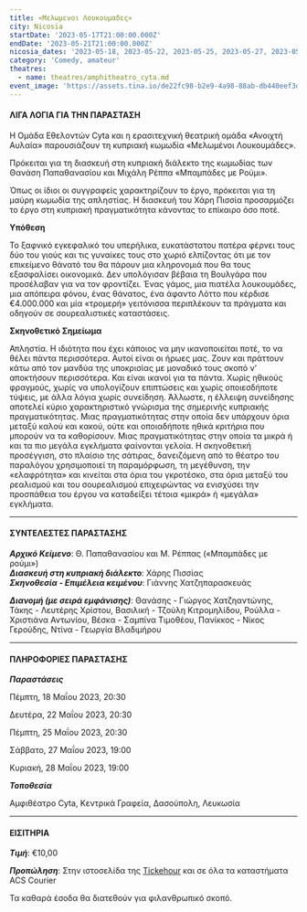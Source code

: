 ```yaml
---
title: «Μελωμενοι Λουκουμαδες»
city: Nicosia
startDate: '2023-05-17T21:00:00.000Z'
endDate: '2023-05-21T21:00:00.000Z'
nicosia_dates: '2023-05-18, 2023-05-22, 2023-05-25, 2023-05-27, 2023-05-28'
category: 'Comedy, amateur'
theatres:
  - name: theatres/amphitheatro_cyta.md
event_image: 'https://assets.tina.io/de22fc98-b2e9-4a98-88ab-db440eef3dc1/800X538LOUKOU.jpeg'
---
```


#### ΛΙΓΑ ΛΟΓΙΑ ΓΙΑ ΤΗΝ ΠΑΡΑΣΤΑΣΗ

Η Ομάδα Εθελοντών Cyta και η ερασιτεχνική θεατρική ομάδα «Ανοιχτή Αυλαία» παρουσιάζουν τη κυπριακή κωμωδία «Μελωμένοι Λουκουμάδες».

Πρόκειται για τη διασκευή στη κυπριακή διάλεκτο της κωμωδίας των Θανάση Παπαθανασίου και Μιχάλη Ρέππα «Μπαμπάδες με Ρούμι».

Όπως οι ίδιοι οι συγγραφείς χαρακτηρίζουν το έργο, πρόκειται για τη μαύρη κωμωδία της απληστίας. Η διασκευή του Χάρη Πισσία προσαρμόζει το έργο στη κυπριακή πραγματικότητα κάνοντας το επίκαιρο όσο ποτέ.

**Υπόθεση**

Το ξαφνικό εγκεφαλικό του υπερήλικα, ευκατάστατου πατέρα φέρνει τους δύο του γιούς και τις γυναίκες τους στο χωριό ελπίζοντας ότι με τον επικείμενο θάνατό του θα πάρουν μια κληρονομιά που θα τους εξασφαλίσει οικονομικά. Δεν υπολόγισαν βέβαια τη Βουλγάρα που προσέλαβαν για να τον φροντίζει. Ένας γάμος, μια πιατέλα λουκουμάδες, μια απόπειρα φόνου, ένας θάνατος, ένα άφαντο Λόττο που κέρδισε €4.000.000 και μία «τρομερή» γειτόνισσα περιπλέκουν τα πράγματα και οδηγούν σε σουρεαλιστικές καταστάσεις.

**Σκηνοθετικό Σημείωμα**

Απληστία. Η ιδιότητα που έχει κάποιος να μην ικανοποιείται ποτέ, το να θέλει πάντα περισσότερα. Αυτοί είναι οι ήρωες μας. Ζουν και πράττουν κάτω από τον μανδύα της υποκρισίας με μοναδικό τους σκοπό ν’ αποκτήσουν περισσότερα. Και είναι ικανοί για τα πάντα. Χωρίς ηθικούς φραγμούς, χωρίς να υπολογίζουν επιπτώσεις και χωρίς οποιεσδήποτε τύψεις, με άλλα λόγια χωρίς συνείδηση. Άλλωστε, η έλλειψη συνείδησης αποτελεί κύριο χαρακτηριστικό γνώρισμα της σημερινής κυπριακής πραγματικότητας. Μιας πραγματικότητας στην οποία δεν υπάρχουν όρια μεταξύ καλού και κακού, ούτε και οποιαδήποτε ηθικά κριτήρια που μπορούν να τα καθορίσουν. Μιας πραγματικότητας στην οποία τα μικρά ή και τα πιο μεγάλα εγκλήματα φαίνονται γελοία. Η σκηνοθετική προσέγγιση, στο πλαίσιο της σάτιρας, δανειζόμενη από το θέατρο του παραλόγου χρησιμοποιεί τη παραμόρφωση, τη μεγέθυνση, την «ελαφρότητα» και κινείται στα όρια του γκροτέσκο, στα όρια μεταξύ του ρεαλισμού και του σουρεαλισμού επιχειρώντας να ενισχύσει την προσπάθεια του έργου να καταδείξει τέτοια «μικρά» ή «μεγάλα» εγκλήματα.

***

#### ΣΥΝΤΕΛΕΣΤΕΣ ΠΑΡΑΣΤΑΣΗΣ

***Αρχικό Κείμενο***: Θ. Παπαθανασίου και Μ. Ρέππας («Μπαμπάδες με ρούμι»)\
***Διασκευή στη κυπριακή διάλεκτο***: Χάρης Πισσίας\
***Σκηνοθεσία - Επιμέλεια κειμένου***: Γιάννης Χατζηπαρασκευάς

***Διανομή (με σειρά εμφάνισης)***: Θανάσης - Γιώργος Χατζηαντώνης, Τάκης - Λευτέρης Χρίστου, Βασιλική - Τζούλη Κιτρομηλίδου, Ρούλλα - Χριστιάνα Αντωνίου, Βέσκα - Σαμπίνα Τιμοθέου, Πανίκκος -  Νίκος Γερούδης, Ντίνα - Γεωργία Βλαδιμήρου

***

#### ΠΛΗΡΟΦΟΡΙΕΣ ΠΑΡΑΣΤΑΣΗΣ

***Παραστάσεις***

Πέμπτη, 18 Μαΐου 2023, 20:30

Δευτέρα, 22 Μαΐου 2023, 20:30

Πέμπτη, 25 Μαΐου 2023, 20:30

Σάββατο, 27 Μαΐου 2023, 19:00

Κυριακή, 28 Μαΐου 2023, 19:00

***Τοποθεσία***

Αμφιθέατρο Cyta, Κεντρικά Γραφεία, Δασούπολη, Λευκωσία

***

#### ΕΙΣΙΤΗΡΙΑ

***Τιμή***: €10,00

***Προπώληση***: Στην ιστοσελίδα της [Tickehour](https://shop.tickethour.com/showEventInformation.html?idEvent=4206 "Tickethour") και σε όλα τα καταστήματα ACS Courier

Τα καθαρά έσοδα θα διατεθούν για φιλανθρωπικό σκοπό.

